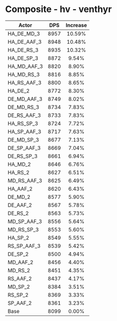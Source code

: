 # Composite - hv - venthyr
| Actor | DPS | Increase |
|---|:---:|:---:|
|HA_DE_MD_3|8957|10.59%|
|HA_DE_AAF_3|8948|10.48%|
|HA_DE_RS_3|8935|10.32%|
|HA_DE_SP_3|8872|9.54%|
|HA_MD_AAF_3|8820|8.90%|
|HA_MD_RS_3|8816|8.85%|
|HA_RS_AAF_3|8800|8.65%|
|HA_DE_2|8772|8.30%|
|DE_MD_AAF_3|8749|8.02%|
|DE_MD_RS_3|8734|7.83%|
|DE_RS_AAF_3|8733|7.83%|
|HA_RS_SP_3|8724|7.72%|
|HA_SP_AAF_3|8717|7.63%|
|DE_MD_SP_3|8677|7.13%|
|DE_SP_AAF_3|8669|7.04%|
|DE_RS_SP_3|8661|6.94%|
|HA_MD_2|8646|6.76%|
|HA_RS_2|8627|6.51%|
|MD_RS_AAF_3|8625|6.49%|
|HA_AAF_2|8620|6.43%|
|DE_MD_2|8577|5.90%|
|DE_AAF_2|8567|5.78%|
|DE_RS_2|8563|5.73%|
|MD_SP_AAF_3|8556|5.64%|
|MD_RS_SP_3|8553|5.60%|
|HA_SP_2|8549|5.55%|
|RS_SP_AAF_3|8539|5.42%|
|DE_SP_2|8500|4.94%|
|MD_AAF_2|8456|4.40%|
|MD_RS_2|8451|4.35%|
|RS_AAF_2|8437|4.17%|
|MD_SP_2|8384|3.51%|
|RS_SP_2|8369|3.33%|
|SP_AAF_2|8361|3.23%|
|Base|8099|0.00%|
